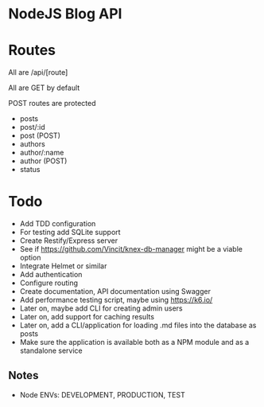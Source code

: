 # NodeJS Blog API

# Routes

All are /api/[route]

All are GET by default

POST routes are protected

* posts
* post/:id
* post (POST)
* authors
* author/:name
* author (POST)
* status

# Todo

* Add TDD configuration
* For testing add SQLite support
* Create Restify/Express server
* See if https://github.com/Vincit/knex-db-manager might be a viable option
* Integrate Helmet or similar
* Add authentication
* Configure routing
* Create documentation, API documentation using Swagger
* Add performance testing script, maybe using https://k6.io/
* Later on, maybe add CLI for creating admin users
* Later on, add support for caching results
* Later on, add a CLI/application for loading .md files into the database as posts
* Make sure the application is available both as a NPM module and as a standalone service

## Notes

* Node ENVs: DEVELOPMENT, PRODUCTION, TEST
